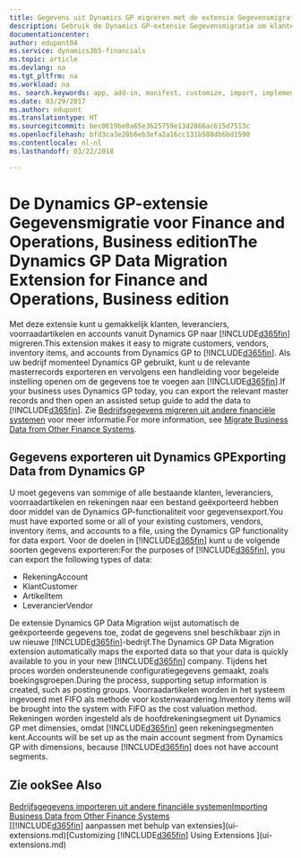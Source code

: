 ```yaml
---
title: Gegevens uit Dynamics GP migreren met de extensie Gegevensmigratie | Microsoft Docs
description: Gebruik de Dynamics GP-extensie Gegevensmigratie om klanten, leveranciers, voorraadartikelen en rekeningen te migreren van Dynamics GP naar Finance and Operations, Business edition.
documentationcenter: 
author: edupont04
ms.service: dynamics365-financials
ms.topic: article
ms.devlang: na
ms.tgt_pltfrm: na
ms.workload: na
ms. search.keywords: app, add-in, manifest, customize, import, implement
ms.date: 03/29/2017
ms.author: edupont
ms.translationtype: HT
ms.sourcegitcommit: bec0619be0a65e3625759e13d2866ac615d7513c
ms.openlocfilehash: bfd3ca3e28b6eb3efa2a16cc131b508db6bd1590
ms.contentlocale: nl-nl
ms.lasthandoff: 03/22/2018

---
```

# <a name="the-dynamics-gp-data-migration-extension-for-finance-and-operations-business-edition"></a><span data-ttu-id="aa473-103">De Dynamics GP-extensie Gegevensmigratie voor Finance and Operations, Business edition</span><span class="sxs-lookup"><span data-stu-id="aa473-103">The Dynamics GP Data Migration Extension for Finance and Operations, Business edition</span></span> 
<span data-ttu-id="aa473-104">Met deze extensie kunt u gemakkelijk klanten, leveranciers, voorraadartikelen en accounts vanuit Dynamics GP naar [!INCLUDE[d365fin](includes/d365fin_md.md)] migreren.</span><span class="sxs-lookup"><span data-stu-id="aa473-104">This extension makes it easy to migrate customers, vendors, inventory items, and accounts from Dynamics GP to [!INCLUDE[d365fin](includes/d365fin_md.md)].</span></span> <span data-ttu-id="aa473-105">Als uw bedrijf momenteel Dynamics GP gebruikt, kunt u de relevante masterrecords exporteren en vervolgens een handleiding voor begeleide instelling openen om de gegevens toe te voegen aan [!INCLUDE[d365fin](includes/d365fin_md.md)].</span><span class="sxs-lookup"><span data-stu-id="aa473-105">If your business uses Dynamics GP today, you can export the relevant master records and then open an assisted setup guide to add the data to [!INCLUDE[d365fin](includes/d365fin_md.md)].</span></span> <span data-ttu-id="aa473-106">Zie [Bedrijfsgegevens migreren uit andere financiële systemen](upload-data.md) voor meer informatie.</span><span class="sxs-lookup"><span data-stu-id="aa473-106">For more information, see [Migrate Business Data from Other Finance Systems](upload-data.md).</span></span>

## <a name="exporting-data-from-dynamics-gp"></a><span data-ttu-id="aa473-107">Gegevens exporteren uit Dynamics GP</span><span class="sxs-lookup"><span data-stu-id="aa473-107">Exporting Data from Dynamics GP</span></span>
<span data-ttu-id="aa473-108">U moet gegevens van sommige of alle bestaande klanten, leveranciers, voorraadartikelen en rekeningen naar een bestand geëxporteerd hebben door middel van de Dynamics GP-functionaliteit voor gegevensexport.</span><span class="sxs-lookup"><span data-stu-id="aa473-108">You must have exported some or all of your existing customers, vendors, inventory items, and accounts to a file, using the Dynamics GP functionality for data export.</span></span> <span data-ttu-id="aa473-109">Voor de doelen in [!INCLUDE[d365fin](includes/d365fin_md.md)] kunt u de volgende soorten gegevens exporteren:</span><span class="sxs-lookup"><span data-stu-id="aa473-109">For the purposes of [!INCLUDE[d365fin](includes/d365fin_md.md)], you can export the following types of data:</span></span>

* <span data-ttu-id="aa473-110">Rekening</span><span class="sxs-lookup"><span data-stu-id="aa473-110">Account</span></span>  
* <span data-ttu-id="aa473-111">Klant</span><span class="sxs-lookup"><span data-stu-id="aa473-111">Customer</span></span>  
* <span data-ttu-id="aa473-112">Artikel</span><span class="sxs-lookup"><span data-stu-id="aa473-112">Item</span></span>  
* <span data-ttu-id="aa473-113">Leverancier</span><span class="sxs-lookup"><span data-stu-id="aa473-113">Vendor</span></span>  

<span data-ttu-id="aa473-114">De extensie Dynamics GP Data Migration wijst automatisch de geëxporteerde gegevens toe, zodat de gegevens snel beschikbaar zijn in uw nieuwe [!INCLUDE[d365fin](includes/d365fin_md.md)]-bedrijf.</span><span class="sxs-lookup"><span data-stu-id="aa473-114">The Dynamics GP Data Migration extension automatically maps the exported data so that your data is quickly available to you in your new [!INCLUDE[d365fin](includes/d365fin_md.md)] company.</span></span> <span data-ttu-id="aa473-115">Tijdens het proces worden ondersteunende configuratiegegevens gemaakt, zoals boekingsgroepen.</span><span class="sxs-lookup"><span data-stu-id="aa473-115">During the process, supporting setup information is created, such as posting groups.</span></span> <span data-ttu-id="aa473-116">Voorraadartikelen worden in het systeem ingevoerd met FIFO als methode voor kostenwaardering.</span><span class="sxs-lookup"><span data-stu-id="aa473-116">Inventory items will be brought into the system with FIFO as the cost valuation method.</span></span> <span data-ttu-id="aa473-117">Rekeningen worden ingesteld als de hoofdrekeningsegment uit Dynamics GP met dimensies, omdat [!INCLUDE[d365fin](includes/d365fin_long_md.md)] geen rekeningsegmenten kent.</span><span class="sxs-lookup"><span data-stu-id="aa473-117">Accounts will be set up as the main account segment from Dynamics GP with dimensions, because [!INCLUDE[d365fin](includes/d365fin_long_md.md)] does not have account segments.</span></span>

## <a name="see-also"></a><span data-ttu-id="aa473-118">Zie ook</span><span class="sxs-lookup"><span data-stu-id="aa473-118">See Also</span></span>
[<span data-ttu-id="aa473-119">Bedrijfsgegevens importeren uit andere financiële systemen</span><span class="sxs-lookup"><span data-stu-id="aa473-119">Importing Business Data from Other Finance Systems</span></span>](upload-data.md)  
<span data-ttu-id="aa473-120">[[!INCLUDE[d365fin](includes/d365fin_md.md)] aanpassen met behulp van extensies](ui-extensions.md)</span><span class="sxs-lookup"><span data-stu-id="aa473-120">[Customizing [!INCLUDE[d365fin](includes/d365fin_md.md)] Using Extensions ](ui-extensions.md)</span></span>  

